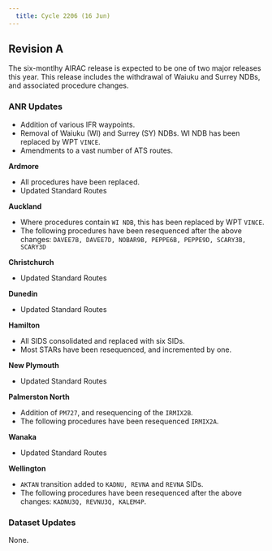 ```yaml
---
  title: Cycle 2206 (16 Jun)
---
```


## Revision A

The six-montlhy AIRAC release is expected to be one of two major releases this year. This release includes the withdrawal of Waiuku and Surrey NDBs, and associated procedure changes.

### ANR Updates

- Addition of various IFR waypoints.
- Removal of Waiuku (WI) and Surrey (SY) NDBs. WI NDB has been replaced by WPT `VINCE`.
- Amendments to a vast number of ATS routes.

**Ardmore**

  - All procedures have been replaced. 
  - Updated Standard Routes

**Auckland**

  - Where procedures contain `WI NDB`, this has been replaced by WPT `VINCE`.
  - The following procedures have been resequenced after the above changes: `DAVEE7B, DAVEE7D, NOBAR9B, PEPPE6B, PEPPE9D, SCARY3B, SCARY3D`

**Christchurch**

  - Updated Standard Routes

**Dunedin**

  - Updated Standard Routes

**Hamilton**

  - All SIDS consolidated and replaced with six SIDs.
  - Most STARs have been resequenced, and incremented by one.

**New Plymouth**

  - Updated Standard Routes

**Palmerston North**

  - Addition of `PM727`, and resequencing of the `IRMIX2B`.
  - The following procedures have been resequenced `IRMIX2A`.

**Wanaka**

  - Updated Standard Routes

**Wellington**

  - `AKTAN` transition added to `KADNU, REVNA` and `REVNA` SIDs. 
  - The following procedures have been resequenced after the above changes: `KADNU3Q, REVNU3Q, KALEM4P`.


### Dataset Updates

None.